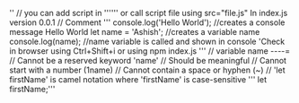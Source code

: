 '<script src="index.js"></script>'
// you can add script in '''<script>something</script>''' or call script file using src="file.js"
In index.js version 0.0.1
// Comment
'''
console.log('Hello World'); //creates a console message Hello World
let name = 'Ashish'; //creates a variable name
console.log(name); //name variable is called and shown in console 'Check in browser using Ctrl+Shift+i or using npm index.js
'''
// variable name ----=
// Cannot be a reserved keyword 'name'
// Should be meaningful
// Cannot start with a number (1name)
// Cannot contain a space or hyphen (~)
// 'let firstName' is camel notation where 'firstName' is case-sensitive
'''
let firstName;'''
